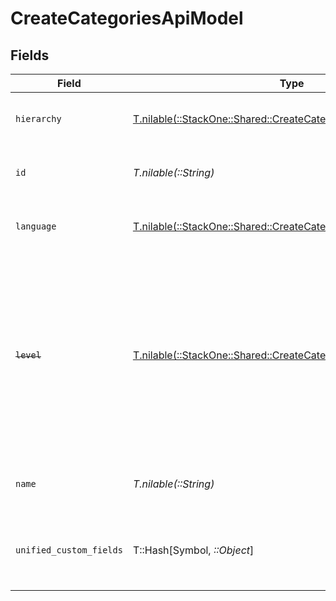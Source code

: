 # CreateCategoriesApiModel


## Fields

| Field                                                                                                                                                         | Type                                                                                                                                                          | Required                                                                                                                                                      | Description                                                                                                                                                   | Example                                                                                                                                                       |
| ------------------------------------------------------------------------------------------------------------------------------------------------------------- | ------------------------------------------------------------------------------------------------------------------------------------------------------------- | ------------------------------------------------------------------------------------------------------------------------------------------------------------- | ------------------------------------------------------------------------------------------------------------------------------------------------------------- | ------------------------------------------------------------------------------------------------------------------------------------------------------------- |
| `hierarchy`                                                                                                                                                   | [T.nilable(::StackOne::Shared::CreateCategoriesApiModelHierarchy)](../../models/shared/createcategoriesapimodelhierarchy.md)                                  | :heavy_minus_sign:                                                                                                                                            | The hierarchal level of the category                                                                                                                          |                                                                                                                                                               |
| `id`                                                                                                                                                          | *T.nilable(::String)*                                                                                                                                         | :heavy_minus_sign:                                                                                                                                            | The ID associated with this category                                                                                                                          | 16873-IT345                                                                                                                                                   |
| `language`                                                                                                                                                    | [T.nilable(::StackOne::Shared::CreateCategoriesApiModelLanguage)](../../models/shared/createcategoriesapimodellanguage.md)                                    | :heavy_minus_sign:                                                                                                                                            | The language associated with this category                                                                                                                    |                                                                                                                                                               |
| ~~`level`~~                                                                                                                                                   | [T.nilable(::StackOne::Shared::CreateCategoriesApiModelLevel)](../../models/shared/createcategoriesapimodellevel.md)                                          | :heavy_minus_sign:                                                                                                                                            | : warning: ** DEPRECATED **: This will be removed in a future release, please migrate away from it as soon as possible.<br/><br/>The hierarchal level of the category |                                                                                                                                                               |
| `name`                                                                                                                                                        | *T.nilable(::String)*                                                                                                                                         | :heavy_minus_sign:                                                                                                                                            | The name associated with this category                                                                                                                        | Information-Technology                                                                                                                                        |
| `unified_custom_fields`                                                                                                                                       | T::Hash[Symbol, *::Object*]                                                                                                                                   | :heavy_minus_sign:                                                                                                                                            | Custom Unified Fields configured in your StackOne project                                                                                                     | {<br/>"my_project_custom_field_1": "REF-1236",<br/>"my_project_custom_field_2": "some other value"<br/>}                                                      |